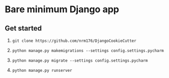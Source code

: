 # Bare minimum Django app

## Get started
1. `git clone https://github.com/nrm176/DjangoCookieCutter`

2. `python manage.py makemigrations --settings config.settings.pycharm`
  
3. `python manage.py migrate --settings config.settings.pycharm`

4. `python manage.py runserver`

